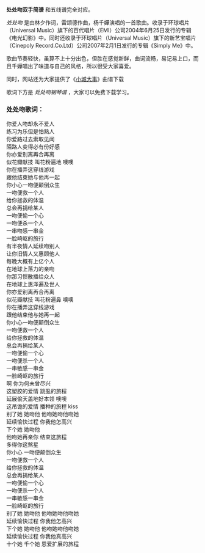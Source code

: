 

**处处吻双手简谱** 和五线谱完全对应。

_处处吻_ 是由林夕作词，雷颂德作曲，杨千嬅演唱的一首歌曲。收录于环球唱片（Universal
Music）旗下的百代唱片（EMI）公司2004年6月25日发行的专辑《电光幻影》中。同时还收录于环球唱片（Universal
Music）旗下的新艺宝唱片（Cinepoly Record.Co.Ltd）公司2007年2月1日发行的专辑《Simply Me》中。

歌曲节奏轻快，虽算不上十分出色，但胜在感觉新鲜，曲词流畅，易记易上口，而且千嬅唱出了味道与自己的风格，所以很受大家喜爱。

同时，网站还为大家提供了《[小城大事](Music-2574-小城大事-杨千嬅-EOP教学曲.html "小城大事")》曲谱下载

歌词下方是 _处处吻钢琴谱_ ，大家可以免费下载学习。

### 处处吻歌词：

你爱人吻却永不爱人  
练习为乐但是怕熟人  
你爱路过去索取见闻  
陌路人变得必有份好感  
你亦爱别离再合再离  
似花瓣献技 叫花粉遍地 噢噢  
你在播弄这穿线游戏  
跟他结束她与他再一起  
你小心一吻便颠倒众生  
一吻便救一个人  
给你拯救的体温  
总会再捐给某人  
一吻便偷一个心  
一吻便杀一个人  
一串吻感一串金  
一脸崎岖的旅行  
有半夜情人延续吻别人  
让你旧情人又惠顾他人  
每晚大概有上亿个人  
在地球上落力的亲吻  
你那习惯散播给众人  
在地球上惠泽遍及世人  
你亦爱别离再合再离  
似花瓣献技 叫花粉遍鼻 噢噢  
你在播弄这穿线游戏  
跟他结束他与她再一起  
你小心一吻便颠倒众生  
一吻便救一个人  
给你拯救的体温  
总会再捐给某人  
一吻便偷一个心  
一吻便杀一个人  
一串敏感一串金  
一脸崎岖的旅行  
啊 你为何未曾尽兴  
这塑胶的爱情 跳虱的旅程  
延展偷天盖地好本领 噢噢  
这吊诡的爱情 播种的旅程 kiss  
别了她 她吻他 他吻她吻他吻她  
延续愉快过程 你我他怎高兴  
下个她 她吻他  
他吻她再亲你 结束这旅程  
多得你这煞星  
你小心 一吻便颠倒众生  
一吻便救一个人  
给你拯救的体温  
总会再捐给某人  
一吻便偷一个心  
一吻便杀一个人  
一串敏感一串金  
一脸崎岖的旅行  
别了她 她吻他 他吻她吻他吻她  
延续愉快过程 你我他怎高兴  
下个她 她吻他 他吻她吻他吻她  
延续愉快过程 你我他真高兴  
十个她 千个她 恩爱扩展的旅程


